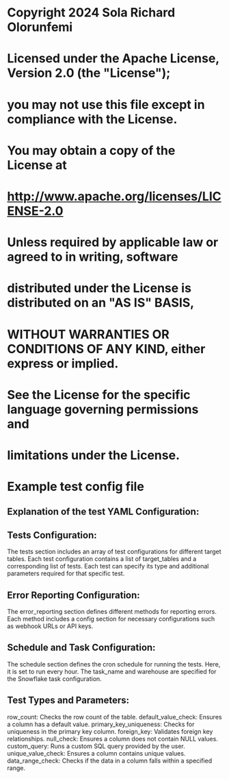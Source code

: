 # Copyright 2024 Sola Richard Olorunfemi
# Licensed under the Apache License, Version 2.0 (the "License");
# you may not use this file except in compliance with the License.
# You may obtain a copy of the License at
#
#     http://www.apache.org/licenses/LICENSE-2.0
#
# Unless required by applicable law or agreed to in writing, software
# distributed under the License is distributed on an "AS IS" BASIS,
# WITHOUT WARRANTIES OR CONDITIONS OF ANY KIND, either express or implied.
# See the License for the specific language governing permissions and
# limitations under the License.

# Example test config file

## Explanation of the test YAML Configuration:

## Tests Configuration:
The tests section includes an array of test configurations for different target tables.
Each test configuration contains a list of target_tables and a corresponding list of tests.
Each test can specify its type and additional parameters required for that specific test.

## Error Reporting Configuration:
The error_reporting section defines different methods for reporting errors.
Each method includes a config section for necessary configurations such as webhook URLs or API keys.

## Schedule and Task Configuration:
The schedule section defines the cron schedule for running the tests. Here, it is set to run every hour.
The task_name and warehouse are specified for the Snowflake task configuration.

## Test Types and Parameters:
row_count: Checks the row count of the table.
default_value_check: Ensures a column has a default value.
primary_key_uniqueness: Checks for uniqueness in the primary key column.
foreign_key: Validates foreign key relationships.
null_check: Ensures a column does not contain NULL values.
custom_query: Runs a custom SQL query provided by the user.
unique_value_check: Ensures a column contains unique values.
data_range_check: Checks if the data in a column falls within a specified range.
